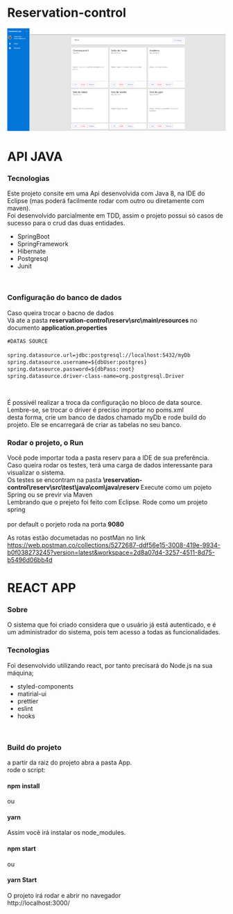 # Reservation-control

![home](https://github.com/AndreynRosa/reservation-control/blob/master/reademeimg/Home.PNG)

<h1>API JAVA</h1>

<h3> Tecnologias</h3>
Este projeto consite em uma Api desenvolvida com Java 8, na IDE do Eclipse (mas poderá facilmente rodar com outro ou diretamente com maven). </br >
Foi desenvolvido parcialmente em TDD, assim o projeto possui só casos de sucesso para o crud das duas entidades. 

<ul>
  <li>SpringBoot </li> 
   <li>SpringFramework </li>
   <li>Hibernate </li>
   <li>Postgresql </li>
   <li>Junit </li>
 </uL>
</br>
<h3>Configuração do banco de dados </h3>
Caso queira trocar o bacno de dados</br>
Vá ate a pasta <b> reservation-control\reserv\src\main\resources </b>
no documento <b>application.properties </b>

````
#DATAS SOURCE

spring.datasource.url=jdbc:postgresql://localhost:5432/myDb
spring.datasource.username=${dbUser:postgres}
spring.datasource.password=${dbPass:root}
spring.datasource.driver-class-name=org.postgresql.Driver
````
</br>

É possivél realizar a troca da configuração no bloco de data source. Lembre-se, se trocar o driver é preciso importar no poms.xml</br>
desta forma, crie um banco de dados chamado myDb e  rode build do projeto. Ele se encarregará de criar as tabelas no seu banco.
</br>

<h3> Rodar o projeto, o Run </h3>
Você pode importar toda a pasta reserv para a IDE de sua preferência. </br>
Caso queira rodar os testes, terá uma carga de dados interessante para visualizar o sistema.</br>
Os testes se encontram na pasta <b> \reservation-control\reserv\src\test\java\com\java\reserv </b>
Execute como um pojeto Spring ou se previr via Maven </br>
Lembrando que o prejeto foi feito com Eclipse.
Rode como um projeto spring 
</br>
</br>
por default o porjeto roda na porta <b>9080</b>


As rotas estão documetadas no postMan no link
<a> https://web.postman.co/collections/5272687-ddf56e15-3008-419e-9934-b0f038273245?version=latest&workspace=2d8a07d4-3257-4511-8d75-b5496d06bb4d<a/>



<h1>REACT APP</h1>
<h3> Sobre</h3>
O sistema   que foi criado considera que o usuário já está autenticado, e é um administrador do sistema, pois tem acesso a todas as funcionalidades.


<h3>Tecnologias </h3>
Foi desenvolvido utilizando react, por tanto precisará do Node.js na sua máquina;
<ul>
  <li>styled-components</li>
  <li>matirial-ui</li>
  <li>prettier</li> 
   <li>eslint </li>
   <li>hooks </li>
 </uL>
 </br>
 <h3> Build do projeto</h3>
 a partir da raiz do projeto abra a pasta App.</br>
 rode o script:</br>
<h4>npm install</h4>
 ou
<h4>yarn</h4>
 Assim você irá instalar os node_modules.</br>
<h4>npm start</h4>
 ou
 
<h4>yarn Start</h4>
 O projeto irá rodar e abrir no navegador</br>
 <a>http://localhost:3000/</a>

 
